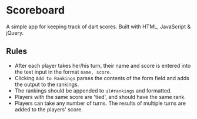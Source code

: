 # Scoreboard
A simple app for keeping track of dart scores. Built with HTML, JavaScript & jQuery.

## Rules
* After each player takes her/his turn, their name and score is entered into the text input in the format `name, score`.
* Clicking `Add to Rankings` parses the contents of the form field and adds the output to the rankings.
* The rankings should be appended to `ul#rankings` and formatted.
* Players with the same score are 'tied', and should have the same rank.
* Players can take any number of turns. The results of multiple turns are added to the players' score.
